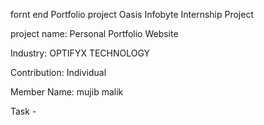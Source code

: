 fornt end Portfolio project
Oasis Infobyte Internship Project

project name: Personal Portfolio Website

Industry: OPTIFYX TECHNOLOGY

Contribution: Individual

Member Name: mujib malik

Task - 

